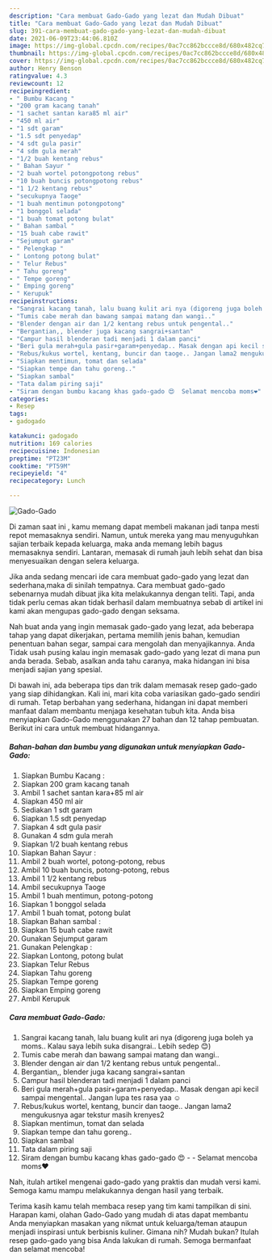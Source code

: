 ```yaml
---
description: "Cara membuat Gado-Gado yang lezat dan Mudah Dibuat"
title: "Cara membuat Gado-Gado yang lezat dan Mudah Dibuat"
slug: 391-cara-membuat-gado-gado-yang-lezat-dan-mudah-dibuat
date: 2021-06-09T23:44:06.810Z
image: https://img-global.cpcdn.com/recipes/0ac7cc862bccce8d/680x482cq70/gado-gado-foto-resep-utama.jpg
thumbnail: https://img-global.cpcdn.com/recipes/0ac7cc862bccce8d/680x482cq70/gado-gado-foto-resep-utama.jpg
cover: https://img-global.cpcdn.com/recipes/0ac7cc862bccce8d/680x482cq70/gado-gado-foto-resep-utama.jpg
author: Henry Benson
ratingvalue: 4.3
reviewcount: 12
recipeingredient:
- " Bumbu Kacang "
- "200 gram kacang tanah"
- "1 sachet santan kara85 ml air"
- "450 ml air"
- "1 sdt garam"
- "1.5 sdt penyedap"
- "4 sdt gula pasir"
- "4 sdm gula merah"
- "1/2 buah kentang rebus"
- " Bahan Sayur "
- "2 buah wortel potongpotong rebus"
- "10 buah buncis potongpotong rebus"
- "1 1/2 kentang rebus"
- "secukupnya Taoge"
- "1 buah mentimun potongpotong"
- "1 bonggol selada"
- "1 buah tomat potong bulat"
- " Bahan sambal "
- "15 buah cabe rawit"
- "Sejumput garam"
- " Pelengkap "
- " Lontong potong bulat"
- " Telur Rebus"
- " Tahu goreng"
- " Tempe goreng"
- " Emping goreng"
- " Kerupuk"
recipeinstructions:
- "Sangrai kacang tanah, lalu buang kulit ari nya (digoreng juga boleh ya moms.. Kalau saya lebih suka disangrai.. Lebih sedep 😊)"
- "Tumis cabe merah dan bawang sampai matang dan wangi.."
- "Blender dengan air dan 1/2 kentang rebus untuk pengental.."
- "Bergantian,, blender juga kacang sangrai+santan"
- "Campur hasil blenderan tadi menjadi 1 dalam panci"
- "Beri gula merah+gula pasir+garam+penyedap.. Masak dengan api kecil sampai mengental.. Jangan lupa tes rasa yaa ☺"
- "Rebus/kukus wortel, kentang, buncir dan taoge.. Jangan lama2 mengukusnya agar tekstur masih krenyes2"
- "Siapkan mentimun, tomat dan selada"
- "Siapkan tempe dan tahu goreng.."
- "Siapkan sambal"
- "Tata dalam piring saji"
- "Siram dengan bumbu kacang khas gado-gado 😍  Selamat mencoba moms❤"
categories:
- Resep
tags:
- gadogado

katakunci: gadogado 
nutrition: 169 calories
recipecuisine: Indonesian
preptime: "PT23M"
cooktime: "PT59M"
recipeyield: "4"
recipecategory: Lunch

---
```



![Gado-Gado](https://img-global.cpcdn.com/recipes/0ac7cc862bccce8d/680x482cq70/gado-gado-foto-resep-utama.jpg)

Di zaman  saat ini , kamu memang dapat membeli makanan jadi tanpa mesti repot memasaknya sendiri. Namun, untuk mereka yang mau menyuguhkan sajian terbaik kepada keluarga, maka anda memang lebih bagus memasaknya sendiri. Lantaran, memasak di rumah jauh lebih sehat dan bisa menyesuaikan dengan selera keluarga.

Jika anda sedang mencari ide cara membuat gado-gado yang lezat dan sederhana,maka di sinilah tempatnya. Cara membuat gado-gado  sebenarnya mudah dibuat jika kita melakukannya dengan teliti. Tapi, anda tidak perlu cemas akan tidak berhasil dalam membuatnya 
sebab di artikel ini kami akan mengupas gado-gado dengan seksama.  



Nah buat anda yang ingin memasak gado-gado yang lezat, ada beberapa tahap yang dapat dikerjakan, pertama memilih jenis bahan, kemudian penentuan bahan segar, sampai cara mengolah dan menyajikannya. Anda Tidak usah pusing kalau ingin memasak gado-gado yang lezat di mana pun anda berada. Sebab, asalkan anda  tahu caranya, maka hidangan ini bisa menjadi sajian yang spesial.

Di bawah ini, ada beberapa tips dan trik dalam memasak resep gado-gado yang siap dihidangkan. Kali ini, mari kita coba variasikan gado-gado sendiri di rumah. Tetap berbahan yang sederhana, hidangan ini dapat memberi manfaat dalam membantu menjaga kesehatan tubuh kita. Anda bisa menyiapkan Gado-Gado menggunakan 27 bahan dan 12 tahap pembuatan. Berikut ini cara untuk membuat hidangannya.

<!--inarticleads1-->

##### Bahan-bahan dan bumbu yang digunakan untuk menyiapkan Gado-Gado:

1. Siapkan  Bumbu Kacang :
1. Siapkan 200 gram kacang tanah
1. Ambil 1 sachet santan kara+85 ml air
1. Siapkan 450 ml air
1. Sediakan 1 sdt garam
1. Siapkan 1.5 sdt penyedap
1. Siapkan 4 sdt gula pasir
1. Gunakan 4 sdm gula merah
1. Siapkan 1/2 buah kentang rebus
1. Siapkan  Bahan Sayur :
1. Ambil 2 buah wortel, potong-potong, rebus
1. Ambil 10 buah buncis, potong-potong, rebus
1. Ambil 1 1/2 kentang rebus
1. Ambil secukupnya Taoge
1. Ambil 1 buah mentimun, potong-potong
1. Siapkan 1 bonggol selada
1. Ambil 1 buah tomat, potong bulat
1. Siapkan  Bahan sambal :
1. Siapkan 15 buah cabe rawit
1. Gunakan Sejumput garam
1. Gunakan  Pelengkap :
1. Siapkan  Lontong, potong bulat
1. Siapkan  Telur Rebus
1. Siapkan  Tahu goreng
1. Siapkan  Tempe goreng
1. Siapkan  Emping goreng
1. Ambil  Kerupuk




<!--inarticleads2-->

##### Cara membuat Gado-Gado:

1. Sangrai kacang tanah, lalu buang kulit ari nya (digoreng juga boleh ya moms.. Kalau saya lebih suka disangrai.. Lebih sedep 😊)
1. Tumis cabe merah dan bawang sampai matang dan wangi..
1. Blender dengan air dan 1/2 kentang rebus untuk pengental..
1. Bergantian,, blender juga kacang sangrai+santan
1. Campur hasil blenderan tadi menjadi 1 dalam panci
1. Beri gula merah+gula pasir+garam+penyedap.. Masak dengan api kecil sampai mengental.. Jangan lupa tes rasa yaa ☺
1. Rebus/kukus wortel, kentang, buncir dan taoge.. Jangan lama2 mengukusnya agar tekstur masih krenyes2
1. Siapkan mentimun, tomat dan selada
1. Siapkan tempe dan tahu goreng..
1. Siapkan sambal
1. Tata dalam piring saji
1. Siram dengan bumbu kacang khas gado-gado 😍 -  - Selamat mencoba moms❤




Nah, itulah artikel mengenai  gado-gado  yang praktis dan mudah versi kami. Semoga kamu mampu melakukannya dengan hasil yang terbaik. 

Terima kasih kamu telah membaca resep yang tim kami tampilkan di sini. Harapan kami, olahan  Gado-Gado yang mudah di atas dapat membantu Anda menyiapkan masakan yang nikmat untuk keluarga/teman ataupun menjadi inspirasi untuk berbisnis kuliner. Gimana nih? Mudah bukan? Itulah resep gado-gado yang bisa Anda lakukan di rumah. Semoga bermanfaat dan selamat mencoba!

